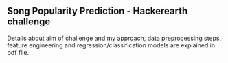 ## Song Popularity Prediction - Hackerearth challenge

Details about aim of challenge and my approach, data preprocessing steps, feature engineering and regression/classification models are explained in pdf file.
